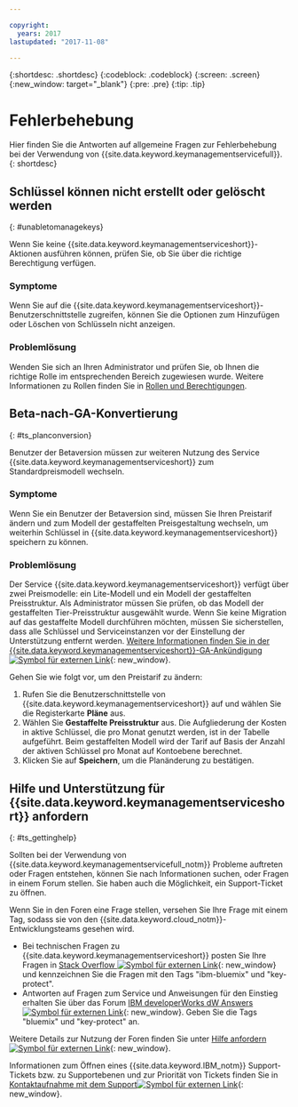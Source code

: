 ```yaml
---

copyright:
  years: 2017
lastupdated: "2017-11-08"

---
```


{:shortdesc: .shortdesc}
{:codeblock: .codeblock}
{:screen: .screen}
{:new_window: target="_blank"}
{:pre: .pre}
{:tip: .tip}

# Fehlerbehebung

Hier finden Sie die Antworten auf allgemeine Fragen zur Fehlerbehebung bei der Verwendung von {{site.data.keyword.keymanagementservicefull}}.
{: shortdesc}

## Schlüssel können nicht erstellt oder gelöscht werden
{: #unabletomanagekeys}

Wenn Sie keine {{site.data.keyword.keymanagementserviceshort}}-Aktionen ausführen können, prüfen Sie, ob Sie über die richtige Berechtigung verfügen.

### Symptome

Wenn Sie auf die {{site.data.keyword.keymanagementserviceshort}}-Benutzerschnittstelle zugreifen, können Sie die Optionen zum Hinzufügen oder Löschen von Schlüsseln nicht anzeigen.

### Problemlösung

Wenden Sie sich an Ihren Administrator und prüfen Sie, ob Ihnen die richtige Rolle im entsprechenden Bereich zugewiesen wurde. Weitere Informationen zu Rollen finden Sie in [Rollen und Berechtigungen](/docs/services/keymgmt/keyprotect_manage_access.html#roles).

## Beta-nach-GA-Konvertierung
{: #ts_planconversion}

Benutzer der Betaversion müssen zur weiteren Nutzung des Service {{site.data.keyword.keymanagementserviceshort}} zum Standardpreismodell wechseln.

### Symptome

Wenn Sie ein Benutzer der Betaversion sind, müssen Sie Ihren Preistarif ändern und zum Modell der gestaffelten Preisgestaltung wechseln, um weiterhin Schlüssel in {{site.data.keyword.keymanagementserviceshort}} speichern zu können.

### Problemlösung

Der Service {{site.data.keyword.keymanagementserviceshort}} verfügt über zwei Preismodelle: ein Lite-Modell und ein Modell der gestaffelten Preisstruktur. Als Administrator müssen Sie prüfen, ob das Modell der gestaffelten Tier-Preisstruktur ausgewählt wurde. Wenn Sie keine Migration auf das gestaffelte Modell durchführen möchten, müssen Sie sicherstellen, dass alle Schlüssel und Serviceinstanzen vor der Einstellung der Unterstützung entfernt werden. [Weitere Informationen finden Sie in der {{site.data.keyword.keymanagementserviceshort}}-GA-Ankündigung ![Symbol für externen Link](../../icons/launch-glyph.svg "Symbol für externen Link")]("https://www.ibm.com/blogs/bluemix/2016/12/dallas-key-protect-ga/" "https://www.ibm.com/blogs/bluemix/2016/12/dallas-key-protect-ga/"){: new_window}.

Gehen Sie wie folgt vor, um den Preistarif zu ändern:

1. Rufen Sie die Benutzerschnittstelle von {{site.data.keyword.keymanagementserviceshort}} auf und wählen Sie die Registerkarte **Pläne** aus.
2. Wählen Sie **Gestaffelte Preisstruktur** aus.
    Die Aufgliederung der Kosten in aktive Schlüssel, die pro Monat genutzt werden, ist in der Tabelle aufgeführt. Beim gestaffelten Modell wird der Tarif auf Basis der Anzahl der aktiven Schlüssel pro Monat auf Kontoebene berechnet.
3. Klicken Sie auf **Speichern**, um die Planänderung zu bestätigen.

## Hilfe und Unterstützung für {{site.data.keyword.keymanagementserviceshort}} anfordern
{: #ts_gettinghelp}

Sollten bei der Verwendung von {{site.data.keyword.keymanagementservicefull_notm}} Probleme auftreten oder Fragen entstehen, können Sie nach Informationen suchen, oder Fragen in einem Forum stellen. Sie haben auch die Möglichkeit, ein Support-Ticket zu öffnen.

Wenn Sie in den Foren eine Frage stellen, versehen Sie Ihre Frage mit einem Tag, sodass sie von den {{site.data.keyword.cloud_notm}}-Entwicklungsteams gesehen wird.

- Bei technischen Fragen zu {{site.data.keyword.keymanagementserviceshort}} posten Sie Ihre Fragen in [Stack Overflow ![Symbol für externen Link](../../icons/launch-glyph.svg "Symbol für externen Link")](http://stackoverflow.com/search?q=key-protect+ibm-bluemix){: new_window} und kennzeichnen Sie die Fragen mit den Tags "ibm-bluemix" und "key-protect".
- Antworten auf Fragen zum Service und Anweisungen für den Einstieg erhalten Sie über das Forum [IBM developerWorks dW Answers ![Symbol für externen Link](../../icons/launch-glyph.svg "Symbol für externen Link")](https://developer.ibm.com/answers/topics/key-protect/?smartspace=bluemix){: new_window}. Geben Sie die Tags "bluemix"
und "key-protect" an.

Weitere Details zur Nutzung der Foren finden Sie unter [Hilfe anfordern ![Symbol für externen Link](../../icons/launch-glyph.svg "Symbol für externen Link")](https://console.bluemix.net/docs/support/index.html#getting-help){: new_window}.

Informationen zum Öffnen eines {{site.data.keyword.IBM_notm}} Support-Tickets bzw. zu Supportebenen und zur Priorität von Tickets finden Sie in [Kontaktaufnahme mit dem Support![Symbol für externen Link](../../icons/launch-glyph.svg "Symbol für externen Link")](https://console.bluemix.net/docs/support/index.html#contacting-support){: new_window}.
